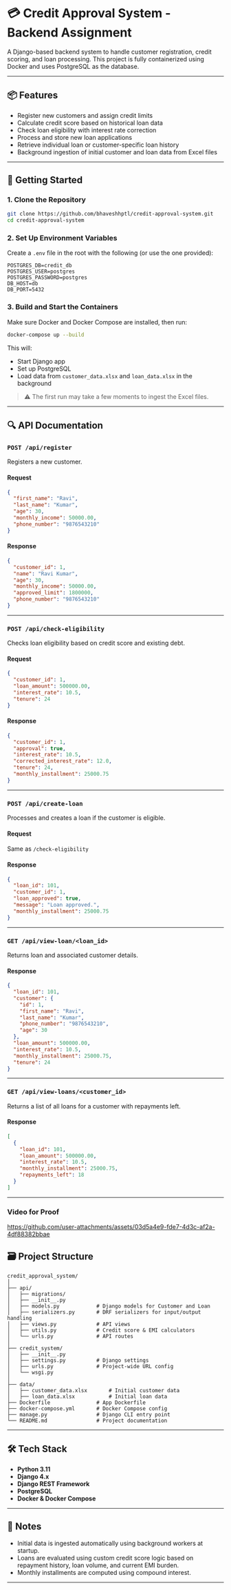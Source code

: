
# 💳 Credit Approval System - Backend Assignment

A Django-based backend system to handle customer registration, credit scoring, and loan processing. This project is fully containerized using Docker and uses PostgreSQL as the database.

---

## 📦 Features

- Register new customers and assign credit limits
- Calculate credit score based on historical loan data
- Check loan eligibility with interest rate correction
- Process and store new loan applications
- Retrieve individual loan or customer-specific loan history
- Background ingestion of initial customer and loan data from Excel files

---

## 🚀 Getting Started

### 1. Clone the Repository

```bash
git clone https://github.com/bhaveshhptl/credit-approval-system.git
cd credit-approval-system
```

### 2. Set Up Environment Variables

Create a `.env` file in the root with the following (or use the one provided):

```env
POSTGRES_DB=credit_db
POSTGRES_USER=postgres
POSTGRES_PASSWORD=postgres
DB_HOST=db
DB_PORT=5432
```

### 3. Build and Start the Containers

Make sure Docker and Docker Compose are installed, then run:

```bash
docker-compose up --build
```

This will:

- Start Django app
- Set up PostgreSQL
- Load data from `customer_data.xlsx` and `loan_data.xlsx` in the background

> ⚠️ The first run may take a few moments to ingest the Excel files.

---

## 🔍 API Documentation

### `POST /api/register`
Registers a new customer.

#### Request
```json
{
  "first_name": "Ravi",
  "last_name": "Kumar",
  "age": 30,
  "monthly_income": 50000.00,
  "phone_number": "9876543210"
}
```

#### Response
```json
{
  "customer_id": 1,
  "name": "Ravi Kumar",
  "age": 30,
  "monthly_income": 50000.00,
  "approved_limit": 1800000,
  "phone_number": "9876543210"
}
```

---

### `POST /api/check-eligibility`
Checks loan eligibility based on credit score and existing debt.

#### Request
```json
{
  "customer_id": 1,
  "loan_amount": 500000.00,
  "interest_rate": 10.5,
  "tenure": 24
}
```

#### Response
```json
{
  "customer_id": 1,
  "approval": true,
  "interest_rate": 10.5,
  "corrected_interest_rate": 12.0,
  "tenure": 24,
  "monthly_installment": 25000.75
}
```

---

### `POST /api/create-loan`
Processes and creates a loan if the customer is eligible.

#### Request
Same as `/check-eligibility`

#### Response
```json
{
  "loan_id": 101,
  "customer_id": 1,
  "loan_approved": true,
  "message": "Loan approved.",
  "monthly_installment": 25000.75
}
```

---

### `GET /api/view-loan/<loan_id>`
Returns loan and associated customer details.

#### Response
```json
{
  "loan_id": 101,
  "customer": {
    "id": 1,
    "first_name": "Ravi",
    "last_name": "Kumar",
    "phone_number": "9876543210",
    "age": 30
  },
  "loan_amount": 500000.00,
  "interest_rate": 10.5,
  "monthly_installment": 25000.75,
  "tenure": 24
}
```

---

### `GET /api/view-loans/<customer_id>`
Returns a list of all loans for a customer with repayments left.

#### Response
```json
[
  {
    "loan_id": 101,
    "loan_amount": 500000.00,
    "interest_rate": 10.5,
    "monthly_installment": 25000.75,
    "repayments_left": 18
  }
]
```

---

### Video for Proof












https://github.com/user-attachments/assets/03d5a4e9-fde7-4d3c-af2a-4df88382bbae












## 🗃️ Project Structure

```
credit_approval_system/
│
├── api/
│   ├── migrations/
│   ├── __init__.py
│   ├── models.py            # Django models for Customer and Loan
│   ├── serializers.py       # DRF serializers for input/output handling
│   ├── views.py             # API views
│   ├── utils.py             # Credit score & EMI calculators
│   └── urls.py              # API routes
│
├── credit_system/
│   ├── __init__.py
│   ├── settings.py          # Django settings
│   ├── urls.py              # Project-wide URL config
│   └── wsgi.py
│
├── data/
│   ├── customer_data.xlsx       # Initial customer data
│   ├── loan_data.xlsx           # Initial loan data
├── Dockerfile               # App Dockerfile
├── docker-compose.yml       # Docker Compose config
├── manage.py                # Django CLI entry point
└── README.md                # Project documentation
```

---

## 🛠️ Tech Stack

- **Python 3.11**
- **Django 4.x**
- **Django REST Framework**
- **PostgreSQL**
- **Docker & Docker Compose**

---

## 📌 Notes

- Initial data is ingested automatically using background workers at startup.
- Loans are evaluated using custom credit score logic based on repayment history, loan volume, and current EMI burden.
- Monthly installments are computed using compound interest.

---

